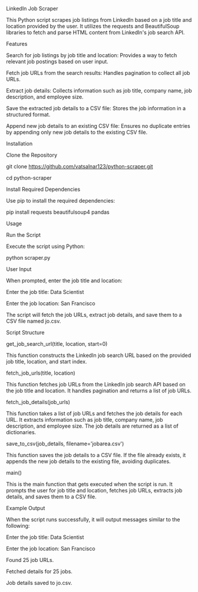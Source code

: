 LinkedIn Job Scraper

This Python script scrapes job listings from LinkedIn based on a job title and location provided by the user. It utilizes the requests and BeautifulSoup libraries to fetch and parse HTML content from LinkedIn's job search API.

Features

Search for job listings by job title and location: Provides a way to fetch relevant job postings based on user input.

Fetch job URLs from the search results: Handles pagination to collect all job URLs.

Extract job details: Collects information such as job title, company name, job description, and employee size.

Save the extracted job details to a CSV file: Stores the job information in a structured format.

Append new job details to an existing CSV file: Ensures no duplicate entries by appending only new job details to the existing CSV file.

Installation

Clone the Repository

git clone https://github.com/vatsalnar123/python-scraper.git

cd python-scraper

Install Required Dependencies

Use pip to install the required dependencies:

pip install requests beautifulsoup4 pandas

Usage

Run the Script

Execute the script using Python:


python scraper.py

User Input

When prompted, enter the job title and location:

Enter the job title: Data Scientist

Enter the job location: San Francisco

The script will fetch the job URLs, extract job details, and save them to a CSV file named jo.csv.

Script Structure

get_job_search_url(title, location, start=0)

This function constructs the LinkedIn job search URL based on the provided job title, location, and start index.

fetch_job_urls(title, location)

This function fetches job URLs from the LinkedIn job search API based on the job title and location. It handles pagination and returns a list of job URLs.

fetch_job_details(job_urls)

This function takes a list of job URLs and fetches the job details for each URL. It extracts information such as job title, company name, job description, and employee size. The job details are returned as a list of dictionaries.

save_to_csv(job_details, filename='jobarea.csv')

This function saves the job details to a CSV file. If the file already exists, it appends the new job details to the existing file, avoiding duplicates.

main()

This is the main function that gets executed when the script is run. It prompts the user for job title and location, fetches job URLs, extracts job details, and saves them to a CSV file.

Example Output

When the script runs successfully, it will output messages similar to the following:

Enter the job title: Data Scientist

Enter the job location: San Francisco

Found 25 job URLs.

Fetched details for 25 jobs.

Job details saved to jo.csv.
